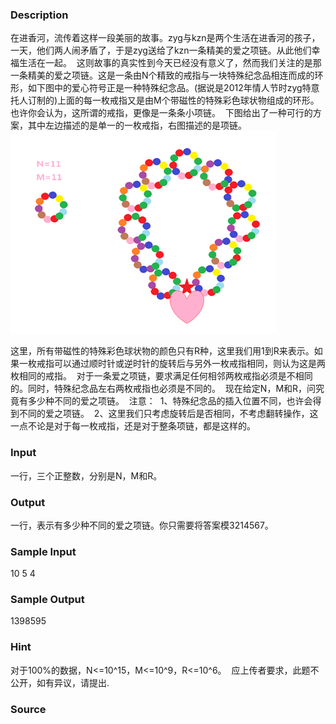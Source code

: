 
### Description
在进香河，流传着这样一段美丽的故事。zyg与kzn是两个生活在进香河的孩子，一天，他们两人闹矛盾了，于是zyg送给了kzn一条精美的爱之项链。从此他们幸福生活在一起。 
这则故事的真实性到今天已经没有意义了，然而我们关注的是那一条精美的爱之项链。这是一条由N个精致的戒指与一块特殊纪念品相连而成的环形，如下图中的爱心符号正是一种特殊纪念品。(据说是2012年情人节时zyg特意托人订制的)上面的每一枚戒指又是由M个带磁性的特殊彩色球状物组成的环形。也许你会认为，这所谓的戒指，更像是一条条小项链。 
下图给出了一种可行的方案，其中左边描述的是单一的一枚戒指，右图描述的是项链。 
 
![](/JudgeOnline/upload/201511/3454.jpg)


这里，所有带磁性的特殊彩色球状物的颜色只有R种，这里我们用1到R来表示。如果一枚戒指可以通过顺时针或逆时针的旋转后与另外一枚戒指相同，则认为这是两枚相同的戒指。 
对于一条爱之项链，要求满足任何相邻两枚戒指必须是不相同的。同时，特殊纪念品左右两枚戒指也必须是不同的。 
现在给定N，M和R，问究竟有多少种不同的爱之项链。 
注意： 
1、特殊纪念品的插入位置不同，也许会得到不同的爱之项链。 
2、这里我们只考虑旋转后是否相同，不考虑翻转操作，这一点不论是对于每一枚戒指，还是对于整条项链，都是这样的。 


### Input
一行，三个正整数，分别是N，M和R。 


### Output
一行，表示有多少种不同的爱之项链。你只需要将答案模3214567。 


### Sample Input
10 5 4 
### Sample Output
1398595 
### Hint
对于100%的数据，N<=10^15，M<=10^9，R<=10^6。 
应上传者要求，此题不公开，如有异议，请提出.


### Source
